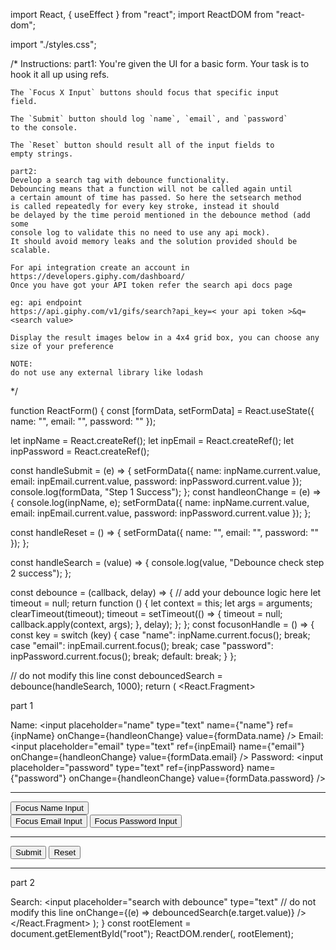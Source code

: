 import React, { useEffect } from "react";
import ReactDOM from "react-dom";

import "./styles.css";

/*
  Instructions:
    part1:
    You're given the UI for a basic form. Your task is to 
    hook it all up using refs. 

    The `Focus X Input` buttons should focus that specific input
    field.

    The `Submit` button should log `name`, `email`, and `password`
    to the console.

    The `Reset` button should result all of the input fields to 
    empty strings.

    part2: 
    Develop a search tag with debounce functionality.
    Debouncing means that a function will not be called again until
    a certain amount of time has passed. So here the setsearch method
    is called repeatedly for every key stroke, instead it should
    be delayed by the time peroid mentioned in the debounce method (add some 
    console log to validate this no need to use any api mock). 
    It should avoid memory leaks and the solution provided should be scalable.
    
    For api integration create an account in https://developers.giphy.com/dashboard/
    Once you have got your API token refer the search api docs page

    eg: api endpoint
    https://api.giphy.com/v1/gifs/search?api_key=< your api token >&q=<search value>

    Display the result images below in a 4x4 grid box, you can choose any size of your preference

    NOTE: 
    do not use any external library like lodash

*/

function ReactForm() {
  const [formData, setFormData] = React.useState({
    name: "",
    email: "",
    password: ""
  });

  let inpName = React.createRef();
  let inpEmail = React.createRef();
  let inpPassword = React.createRef();

  const handleSubmit = (e) => {
    setFormData({
      name: inpName.current.value,
      email: inpEmail.current.value,
      password: inpPassword.current.value
    });
    console.log(formData, "Step 1 Success");
  };
  const handleonChange = (e) => {
    console.log(inpName, e);
    setFormData({
      name: inpName.current.value,
      email: inpEmail.current.value,
      password: inpPassword.current.value
    });
  };

  const handleReset = () => {
    setFormData({
      name: "",
      email: "",
      password: ""
    });
  };

  const handleSearch = (value) => {
    console.log(value, "Debounce check step 2 success");
  };

  const debounce = (callback, delay) => {
    // add your debounce logic here
    let timeout = null;
    return function () {
      let context = this;
      let args = arguments;
      clearTimeout(timeout);
      timeout = setTimeout(() => {
        timeout = null;
        callback.apply(context, args);
      }, delay);
    };
  };
  const focusonHandle = () => {
    const key = 
    switch (key) {
      case "name":
        inpName.current.focus();
        break;
      case "email":
        inpEmail.current.focus();
        break;
      case "password":
        inpPassword.current.focus();
        break;
      default:
        break;
    }
  };

  // do not modify this line
  const debouncedSearch = debounce(handleSearch, 1000);
  return (
    <React.Fragment>
      <div>
        <p>part 1</p>
        <label>
          Name:
          <input
            placeholder="name"
            type="text"
            name={"name"}
            ref={inpName}
            onChange={handleonChange}
            value={formData.name}
          />
        </label>
        <label>
          Email:
          <input
            placeholder="email"
            type="text"
            ref={inpEmail}
            name={"email"}
            onChange={handleonChange}
            value={formData.email}
          />
        </label>
        <label>
          Password:
          <input
            placeholder="password"
            type="text"
            ref={inpPassword}
            name={"password"}
            onChange={handleonChange}
            value={formData.password}
          />
        </label>
        <hr />
        <button
          onCLick={focusonHandle}
        >
          Focus Name Input
        </button>
        <br />
        <button onCLick={focusonHandle}>Focus Email Input</button>
        <button onCLick={focusonHandle}>Focus Password Input</button>
        <hr />
        <button onClick={handleSubmit}>Submit</button>
        <button onClick={handleReset}>Reset</button>
      </div>
      <div>
        <hr />
        <p>part 2</p>
        <label>
          Search:
          <input
            placeholder="search with debounce"
            type="text"
            // do not modify this line
            onChange={(e) => debouncedSearch(e.target.value)}
          />
        </label>
      </div>
    </React.Fragment>
  );
}
const rootElement = document.getElementById("root");
ReactDOM.render(<ReactForm />, rootElement);
